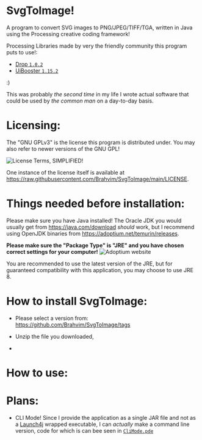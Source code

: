 # SvgToImage!
A program to convert SVG images to PNG/JPEG/TIFF/TGA, written in Java using the Processing creative coding framework!

Processing Libraries made by very the friendly community this program puts to use!:
- [Drop `1.0.2`](http://transfluxus.github.io/drop/)
- [UiBooster `1.15.2`](https://github.com/milchreis/UiBooster)

:)

This was probably *the second time* in my life I wrote actual software that could be used by *the common man* on a day-to-day basis.

# Licensing:
The "GNU GPLv3" is the license this program is distributed under.
You may also refer to newer versions of the GNU GPL!

![License Terms, SIMPLIFIED!](https://user-images.githubusercontent.com/69293652/194105814-35256e15-7c4f-4c46-84b9-c50c84c542c2.png)

One instance of the license itself is available at https://raw.githubusercontent.com/Brahvim/SvgToImage/main/LICENSE.

# Things needed before installation:
Please make sure you have Java installed! The Oracle JDK you would usually get from https://java.com/download *should* work, but I recommend using OpenJDK binaries from https://adoptium.net/temurin/releases.


**Please make sure the "Package Type" is "JRE" and you have chosen correct settings for your computer!**
![Adoptium website](https://user-images.githubusercontent.com/69293652/194105344-23ead1ee-a611-45f9-90c1-e652f3764f86.png)

You are recommended to use the latest version of the JRE, but for guaranteed compatibility with this application, you may choose to use JRE 8.

# How to install SvgToImage:
- Please select a version from:
https://github.com/Brahvim/SvgToImage/tags

- Unzip the file you downloaded,
- 

# How to use:

# Plans:
- CLI Mode! Since I provide the application as a single JAR file and not as a [Launch4j](https://launch4j.sourceforge.net/) wrapped executable, 
  I can *actually* make a command line version, code for which is can bee seen in [`CliMode.pde`](https://github.com/Brahvim/SvgToImage/blob/main/CliMode.pde)
